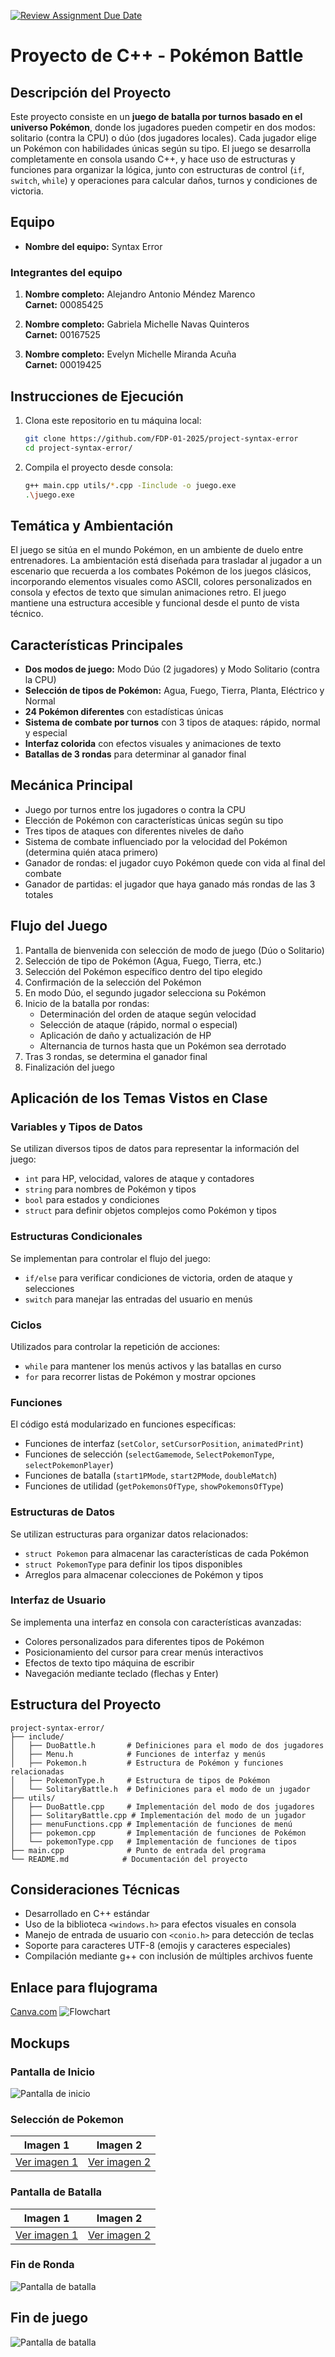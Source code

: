 [![Review Assignment Due Date](https://classroom.github.com/assets/deadline-readme-button-22041afd0340ce965d47ae6ef1cefeee28c7c493a6346c4f15d667ab976d596c.svg)](https://classroom.github.com/a/mi1WNrHU)


# Proyecto de C++ - Pokémon Battle

## Descripción del Proyecto

Este proyecto consiste en un **juego de batalla por turnos basado en el universo Pokémon**, donde los jugadores pueden competir en dos modos: solitario (contra la CPU) o dúo (dos jugadores locales). Cada jugador elige un Pokémon con habilidades únicas según su tipo. El juego se desarrolla completamente en consola usando C++, y hace uso de estructuras y funciones para organizar la lógica, junto con estructuras de control (`if`, `switch`, `while`) y operaciones para calcular daños, turnos y condiciones de victoria.

## Equipo

- **Nombre del equipo:** Syntax Error

### Integrantes del equipo

1. **Nombre completo:** Alejandro Antonio Méndez Marenco  
   **Carnet:** 00085425

2. **Nombre completo:** Gabriela Michelle Navas Quinteros  
   **Carnet:** 00167525

3. **Nombre completo:** Evelyn Michelle Miranda Acuña  
   **Carnet:** 00019425

## Instrucciones de Ejecución

1. Clona este repositorio en tu máquina local:

   ```bash
   git clone https://github.com/FDP-01-2025/project-syntax-error
   cd project-syntax-error/
   ```

2. Compila el proyecto desde consola:
   ```bash
   g++ main.cpp utils/*.cpp -Iinclude -o juego.exe
   .\juego.exe
   ```

## Temática y Ambientación

El juego se sitúa en el mundo Pokémon, en un ambiente de duelo entre entrenadores. La ambientación está diseñada para trasladar al jugador a un escenario que recuerda a los combates Pokémon de los juegos clásicos, incorporando elementos visuales como ASCII, colores personalizados en consola y efectos de texto que simulan animaciones retro. El juego mantiene una estructura accesible y funcional desde el punto de vista técnico.

## Características Principales

- **Dos modos de juego:** Modo Dúo (2 jugadores) y Modo Solitario (contra la CPU)
- **Selección de tipos de Pokémon:** Agua, Fuego, Tierra, Planta, Eléctrico y Normal
- **24 Pokémon diferentes** con estadísticas únicas
- **Sistema de combate por turnos** con 3 tipos de ataques: rápido, normal y especial
- **Interfaz colorida** con efectos visuales y animaciones de texto
- **Batallas de 3 rondas** para determinar al ganador final

## Mecánica Principal

- Juego por turnos entre los jugadores o contra la CPU
- Elección de Pokémon con características únicas según su tipo
- Tres tipos de ataques con diferentes niveles de daño
- Sistema de combate influenciado por la velocidad del Pokémon (determina quién ataca primero)
- Ganador de rondas: el jugador cuyo Pokémon quede con vida al final del combate
- Ganador de partidas: el jugador que haya ganado más rondas de las 3 totales

## Flujo del Juego

1. Pantalla de bienvenida con selección de modo de juego (Dúo o Solitario)
2. Selección de tipo de Pokémon (Agua, Fuego, Tierra, etc.)
3. Selección del Pokémon específico dentro del tipo elegido
4. Confirmación de la selección del Pokémon
5. En modo Dúo, el segundo jugador selecciona su Pokémon
6. Inicio de la batalla por rondas:
   - Determinación del orden de ataque según velocidad
   - Selección de ataque (rápido, normal o especial)
   - Aplicación de daño y actualización de HP
   - Alternancia de turnos hasta que un Pokémon sea derrotado
7. Tras 3 rondas, se determina el ganador final
8. Finalización del juego

## Aplicación de los Temas Vistos en Clase

### Variables y Tipos de Datos
Se utilizan diversos tipos de datos para representar la información del juego:
- `int` para HP, velocidad, valores de ataque y contadores
- `string` para nombres de Pokémon y tipos
- `bool` para estados y condiciones
- `struct` para definir objetos complejos como Pokémon y tipos

### Estructuras Condicionales
Se implementan para controlar el flujo del juego:
- `if/else` para verificar condiciones de victoria, orden de ataque y selecciones
- `switch` para manejar las entradas del usuario en menús

### Ciclos
Utilizados para controlar la repetición de acciones:
- `while` para mantener los menús activos y las batallas en curso
- `for` para recorrer listas de Pokémon y mostrar opciones

### Funciones
El código está modularizado en funciones específicas:
- Funciones de interfaz (`setColor`, `setCursorPosition`, `animatedPrint`)
- Funciones de selección (`selectGamemode`, `SelectPokemonType`, `selectPokemonPlayer`)
- Funciones de batalla (`start1PMode`, `start2PMode`, `doubleMatch`)
- Funciones de utilidad (`getPokemonsOfType`, `showPokemonsOfType`)

### Estructuras de Datos
Se utilizan estructuras para organizar datos relacionados:
- `struct Pokemon` para almacenar las características de cada Pokémon
- `struct PokemonType` para definir los tipos disponibles
- Arreglos para almacenar colecciones de Pokémon y tipos

### Interfaz de Usuario
Se implementa una interfaz en consola con características avanzadas:
- Colores personalizados para diferentes tipos de Pokémon
- Posicionamiento del cursor para crear menús interactivos
- Efectos de texto tipo máquina de escribir
- Navegación mediante teclado (flechas y Enter)

## Estructura del Proyecto

```
project-syntax-error/
├── include/
│   ├── DuoBattle.h       # Definiciones para el modo de dos jugadores
│   ├── Menu.h            # Funciones de interfaz y menús
│   ├── Pokemon.h         # Estructura de Pokémon y funciones relacionadas
│   ├── PokemonType.h     # Estructura de tipos de Pokémon
│   └── SolitaryBattle.h  # Definiciones para el modo de un jugador
├── utils/
│   ├── DuoBattle.cpp     # Implementación del modo de dos jugadores
│   ├── SolitaryBattle.cpp # Implementación del modo de un jugador
│   ├── menuFunctions.cpp # Implementación de funciones de menú
│   ├── pokemon.cpp       # Implementación de funciones de Pokémon
│   └── pokemonType.cpp   # Implementación de funciones de tipos
├── main.cpp              # Punto de entrada del programa
└── README.md            # Documentación del proyecto
```

## Consideraciones Técnicas

- Desarrollado en C++ estándar
- Uso de la biblioteca `<windows.h>` para efectos visuales en consola
- Manejo de entrada de usuario con `<conio.h>` para detección de teclas
- Soporte para caracteres UTF-8 (emojis y caracteres especiales)
- Compilación mediante g++ con inclusión de múltiples archivos fuente

## Enlace para flujograma
[Canva.com](https://www.canva.com/design/DAGsayEc3Oc/_IENcxCIshCvkQEVlI5q9w/edit?utm_content=DAGsayEc3Oc&utm_campaign=designshare&utm_medium=link2&utm_source=sharebutton) 
![Flowchart](flowchart.jpg)

## Mockups

### Pantalla de Inicio
![Pantalla de inicio](mockups/1.png)

### Selección de Pokemon

| Imagen 1 | Imagen 2 |
|----------|----------|
| [ Ver imagen 1](mockups/2.png) | [ Ver imagen 2](mockups/3.png) |

### Pantalla de Batalla

| Imagen 1 | Imagen 2 |
|----------|----------|
| [ Ver imagen 1](mockups/4.png) | [ Ver imagen 2](mockups/5.png) |

### Fin de Ronda
![Pantalla de batalla](mockups/6.png)

## Fin de juego
![Pantalla de batalla](mockups/7.png)

